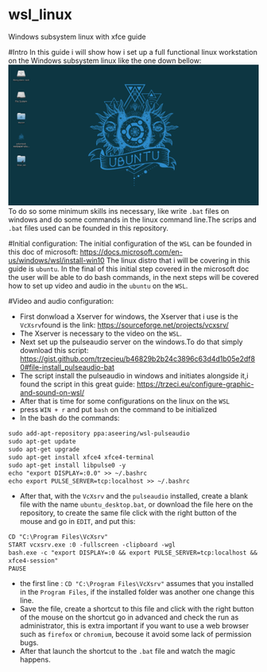 # wsl_linux
Windows subsystem linux with xfce guide

#Intro
In this guide i will show how i set up a full functional linux workstation on the Windows subsystem linux like the one down bellow: 
![Screenshot](screenshots/screenshot.png)
To do so some minimum skills ins necessary, like write  `.bat` files on windows and do some commands in the linux command line.The scrips and `.bat` files used can be founded in this repository.

#Initial configuration: 
The initial configuration of the `WSL` can be founded in this doc of microsoft:
https://docs.microsoft.com/en-us/windows/wsl/install-win10
The linux distro that i will be covering in this guide is `ubuntu`.
In the final of this initial step covered in the microsoft doc the user will be able to do bash commands, in the next steps will be covered how to set up video and audio in the  `ubuntu` on the `WSL`.

#Video and audio configuration:
* First donwload a Xserver for windows, the Xserver that i use is the `VcXsrv`found is the link: https://sourceforge.net/projects/vcxsrv/
* The Xserver is necessary to the video on the `WSL`.
* Next set up the pulseaudio server on the windows.To do that simply download this script: https://gist.github.com/trzecieu/b46829b2b24c3896c63d4d1b05e2df80#file-install_pulseaudio-bat
* The script install the pulseaudio in windows and initiates alongside it,i found the script in this great guide: https://trzeci.eu/configure-graphic-and-sound-on-wsl/
* After that is time for some configurations on the linux on the `WSL` 
* press `WIN + r` and put `bash` on the command to be initialized
* In the bash do the commands: 
```
sudo add-apt-repository ppa:aseering/wsl-pulseaudio
sudo apt-get update
sudo apt-get upgrade
sudo apt-get install xfce4 xfce4-terminal
sudo apt-get install libpulse0 -y
echo "export DISPLAY=:0.0" >> ~/.bashrc
echo export PULSE_SERVER=tcp:localhost >> ~/.bashrc
```
* After that, with the `VcXsrv` and the `pulseaudio` installed, create a blank file with the name `ubuntu_desktop.bat`, or download the file here on the repository, to create the same file click with the right button of the mouse and go in `EDIT`, and put this:
```
CD "C:\Program Files\VcXsrv"
START vcxsrv.exe :0 -fullscreen -clipboard -wgl
bash.exe -c "export DISPLAY=:0 && export PULSE_SERVER=tcp:localhost && xfce4-session"
PAUSE
``` 
* the first line : `CD "C:\Program Files\VcXsrv"` assumes that you installed in the `Program Files`, if the installed folder was another one change this line.
* Save the file, create a shortcut to this file and click with the right button of the mouse on the shortcut go in advanced and check the run as administrator, this is extra important if you want to use a web browser such as `firefox` or `chromium`, becouse it avoid some lack of permission bugs.
* After that launch the shortcut to the `.bat` file and watch the magic happens. 
